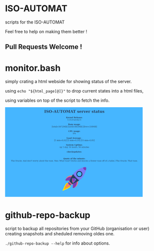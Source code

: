 # ISO-AUTOMAT
scripts for the ISO-AUTOMAT

Feel free to help on making them better !

## Pull Requests Welcome !

# monitor.bash

simply crating a html webside for showing status of the server.

using `echo "${html_page[@]}"` to drop current states into a html files, 

using variables on top of the script to fetch the info.

<img src="https://raw.githubusercontent.com/killajoe/ISO-AUTOMAT/main/iso-automat-stat.png" width="450">

# github-repo-backup

script to backup all repositories from your GitHub (organisation or user) creating snapshots and sheduled removing oldes one.

`./github-repo-backup --help` for info about options.

